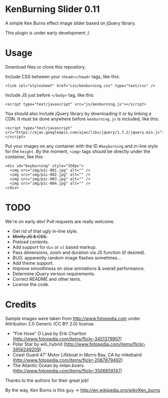 KenBurning Slider 0.11
======================
A simple Ken Burns effect image slider based on jQuery library.

This plugin is under early development ;)

Usage
=====
Download files or clone this repository.

Include CSS between your `<head></head>` tags, like this:
```
<link rel="stylesheet" href="css/kenburning.css" type="text/css" />
```

Include JS just before `</body>` tag, like this:
```
<script type="text/javascript" src="js/kenburning.js"></script>
```

You should also include jQuery library by downloading it or by linking a CDN. It must be done anywhere before `kenburning.js` is included, like this:
```
<script type="text/javascript" src="https://ajax.googleapis.com/ajax/libs/jquery/1.7.2/jquery.min.js"></script>
```

Put your images on any container with the ID `#keyburning` and in-line style for the `height`. By the moment, `<img>` tags should be directly under the container, like this:
```
<div id="keyburning" style="350px">
  <img src="img/pic-001.jpg" alt="" />
  <img src="img/pic-002.jpg" alt="" />
  <img src="img/pic-003.jpg" alt="" />
  <img src="img/pic-004.jpg" alt="" />
</div>
```

TODO
====
We're on early dev! Pull requests are really welcome.
* Get rid of that ugly in-line style.
* ~~Minify JS & CSS.~~
* Preload contents.
* Add support for `div` or `ul` based markup.
* Pass dimensions, zoom and duration via JS function (if desired).
* BUG: apparently random image flashes sometimes...
* Add theme support.
* Improve smoothness on slow animations & overall performance.
* Determine jQuery version requirements.
* Correct README and other texts.
* License the code.

Credits
=======
Sample images were taken from http://www.fotopedia.com under Attribution 2.0 Generic (CC BY 2.0) license.
* "Fire Hose" O Lava by Erik Charlton (http://www.fotopedia.com/items/flickr-3451379907)
* Polar Star by wili_hybrid (http://www.fotopedia.com/items/flickr-3956249209)
* Coast Guard 47' Motor Lifeboat in Morro Bay, CA by mikebaird (http://www.fotopedia.com/items/flickr-2087879492)
* The Atlantic Ocean by milan.boers (http://www.fotopedia.com/items/flickr-3506659147)

Thanks to the authors for their great job!

By the way, Ken Burns is this guy -> http://en.wikipedia.org/wiki/Ken_burns